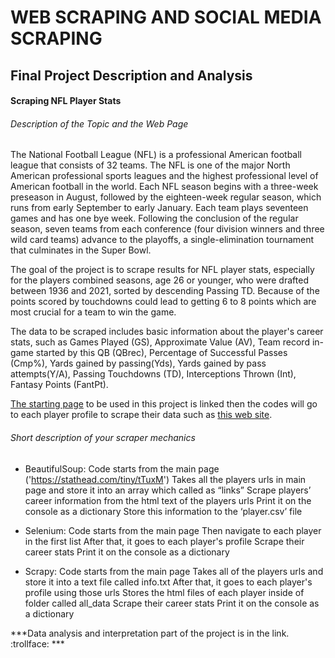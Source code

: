 # WEB SCRAPING AND SOCIAL MEDIA SCRAPING
## Final Project Description and Analysis
#### Scraping NFL Player Stats
###### *Description of the Topic and the Web Page*

The National Football League (NFL) is a professional American football league that consists of 32 teams. The NFL is one of the major North American professional sports leagues and the highest professional level of American football in the world. Each NFL season begins with a three-week preseason in August, followed by the eighteen-week regular season, which runs from early September to early January. Each team plays seventeen games and has one bye week. Following the conclusion of the regular season, seven teams from each conference (four division winners and three wild card teams) advance to the playoffs, a single-elimination tournament that culminates in the Super Bowl.

The goal of the project is to scrape results for NFL player stats, especially for the players combined seasons, age 26 or younger, who were drafted between 1936 and 2021, sorted by descending Passing TD. Because of the points scored by touchdowns could lead to getting 6 to 8 points which are most crucial for a team to win the game. 

The data to be scraped includes basic information about the player's career stats, such as 
Games Played (GS), Approximate Value (AV), Team record in-game started by this QB (QBrec), Percentage of Successful Passes (Cmp%), Yards gained by passing(Yds),
Yards gained by pass attempts(Y/A), Passing Touchdowns (TD), Interceptions Thrown (Int), Fantasy Points (FantPt).

[The starting page](https://stathead.com/tiny/tTuxM) to be used in this project is linked then the codes will go to each player profile to scrape their data such as [this web site](https://www.pro-football-reference.com/players/M/MariDa00.htm).

###### Short description of your scraper mechanics 
- BeautifulSoup:
Code starts from the main page ('https://stathead.com/tiny/tTuxM')
Takes all the players urls in main page and store it into an array which called as “links”
Scrape players’ career information from the html text of the players urls
Print it on the console as a dictionary
Store this information to the ‘player.csv’ file

- Selenium:
Code starts from the main page
Then navigate to each player in the first list
After that, it goes to each player's profile
Scrape their career stats
Print it on the console as a dictionary

- Scrapy:
Code starts from the main page
Takes all of the players urls and store it into a text file called info.txt
After that, it goes to each player's profile using those urls
Stores the html files of each player inside of folder called all_data
Scrape their career stats
Print it on the console as a dictionary

***Data analysis and interpretation part of the project is in the link. :trollface: ***


